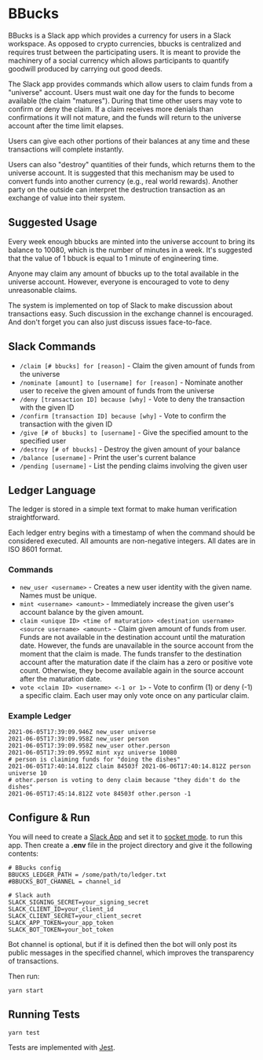 # BBucks

BBucks is a Slack app which provides a currency for users in a Slack workspace. As opposed to crypto currencies, bbucks
is centralized and requires trust between the participating users. It is meant to provide the machinery of a social
currency which allows participants to quantify goodwill produced by carrying out good deeds.

The Slack app provides commands which allow users to claim funds from a "universe" account. Users must wait one day for
the funds to become available (the claim "matures"). During that time other users may vote to confirm or deny the claim.
If a claim receives more denials than confirmations it will not mature, and the funds will return to the universe
account after the time limit elapses.

Users can give each other portions of their balances at any time and these transactions will complete instantly.

Users can also "destroy" quantities of their funds, which returns them to the universe account. It is suggested that
this mechanism may be used to convert funds into another currency (e.g., real world rewards). Another party on the outside
can interpret the destruction transaction as an exchange of value into their system.

## Suggested Usage

Every week enough bbucks are minted into the universe account to bring its balance to 10080, which is the number of
minutes in a week. It's suggested that the value of 1 bbuck is equal to 1 minute of engineering time.

Anyone may claim any amount of bbucks up to the total available in the universe account. However, everyone is encouraged
to vote to deny unreasonable claims.

The system is implemented on top of Slack to make discussion about transactions easy. Such discussion in the exchange
channel is encouraged. And don't forget you can also just discuss issues face-to-face.

## Slack Commands

* `/claim [# bbucks] for [reason]` - Claim the given amount of funds from the universe
* `/nominate [amount] to [username] for [reason]` - Nominate another user to receive the given amount of funds from the universe
* `/deny [transaction ID] because [why]` - Vote to deny the transaction with the given ID
* `/confirm [transaction ID] because [why]` - Vote to confirm the transaction with the given ID
* `/give [# of bbucks] to [username]` - Give the specified amount to the specified user
* `/destroy [# of bbucks]` - Destroy the given amount of your balance
* `/balance [username]` - Print the user's current balance
* `/pending [username]` - List the pending claims involving the given user

## Ledger Language

The ledger is stored in a simple text format to make human verification straightforward.

Each ledger entry begins with a timestamp of when the command should be considered executed. All amounts are
non-negative integers. All dates are in ISO 8601 format.

### Commands

* `new_user <username>` - Creates a new user identity with the given name. Names must be unique.
* `mint <username> <amount>` - Immediately increase the given user's account balance by the given amount.
* `claim <unique ID> <time of maturation> <destination username> <source username> <amount>` -
  Claim given amount of funds from user. Funds are not available in the destination account until the maturation date.
  However, the funds are unavailable in the source account from the moment that the claim is made. The funds transfer to
  the destination account after the maturation date if the claim has a zero or positive vote count. Otherwise, they
  become available again in the source account after the maturation date.
* `vote <claim ID> <username> <-1 or 1>` - Vote to confirm (1) or deny (-1) a specific claim. Each user may only vote
  once on any particular claim.

### Example Ledger

```
2021-06-05T17:39:09.946Z new_user universe
2021-06-05T17:39:09.958Z new_user person
2021-06-05T17:39:09.958Z new_user other.person
2021-06-05T17:39:09.959Z mint xyz universe 10080
# person is claiming funds for "doing the dishes"
2021-06-05T17:40:14.812Z claim 84503f 2021-06-06T17:40:14.812Z person universe 10
# other.person is voting to deny claim because "they didn't do the dishes"
2021-06-05T17:45:14.812Z vote 84503f other.person -1
```

## Configure & Run

You will need to create a [Slack App](https://api.slack.com/apps) and set it
to [socket mode](https://api.slack.com/apis/connections/socket). to run this app.
Then create a **.env** file in the project directory and give it the following contents:

```
# BBucks config
BBUCKS_LEDGER_PATH = /some/path/to/ledger.txt
#BBUCKS_BOT_CHANNEL = channel_id

# Slack auth
SLACK_SIGNING_SECRET=your_signing_secret
SLACK_CLIENT_ID=your_client_id
SLACK_CLIENT_SECRET=your_client_secret
SLACK_APP_TOKEN=your_app_token
SLACK_BOT_TOKEN=your_bot_token
```

Bot channel is optional, but if it is defined then the bot will only post its
public messages in the specified channel, which improves the transparency of
transactions.

Then run:

```
yarn start
```

## Running Tests

```
yarn test
```

Tests are implemented with [Jest](https://jestjs.io/).
